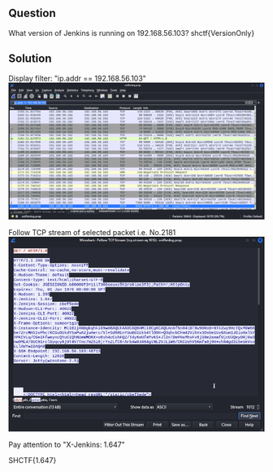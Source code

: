 ## Question
What version of Jenkins is running on 192.168.56.103? shctf{VersionOnly}

## Solution
Display filter: "ip.addr == 192.168.56.103"
![Alt text](jenkins_packet.png)

Follow TCP stream of selected packet i.e. No.2181
![Alt text](tcp_stream.png)

Pay attention to "X-Jenkins: 1.647"

SHCTF{1.647}
